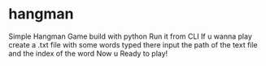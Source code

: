 # hangman
Simple Hangman Game build with python 
Run it from CLI 
If u wanna play create a .txt file with some words typed there 
input the path of the text file and the index of the word
Now u Ready to play!
